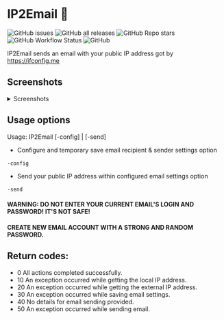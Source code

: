 # IP2Email :email:

![GitHub issues](https://img.shields.io/github/issues/Inestic/IP2Email?style=for-the-badge)
![GitHub all releases](https://img.shields.io/github/downloads/inestic/ip2email/total?style=for-the-badge)
![GitHub Repo stars](https://img.shields.io/github/stars/inestic/ip2email?style=for-the-badge)
![GitHub Workflow Status](https://img.shields.io/github/workflow/status/inestic/ip2email/Build%20&%20Release?style=for-the-badge)
![GitHub](https://img.shields.io/github/license/Inestic/IP2Email?style=for-the-badge)

IP2Email sends an email with your public IP address got by <https://ifconfig.me>

## Screenshots

<details>
  <summary>Screenshots</summary>
  
  ![Image](https://github.com/Inestic/scrn/raw/main/screenshots/ip2email-view.png)
  ![Image](https://github.com/Inestic/scrn/raw/main/screenshots/ip2email-config.png)  
  ![Image](https://github.com/Inestic/scrn/raw/main/screenshots/ip2email-help.png)
  
</details>

## Usage options

Usage: IP2Email [-config] | [-send]

* Configure and temporary save email recipient & sender settings option

```shell
-config
```

* Send your public IP address within configured email settings option

```shell
-send
```

#### WARNING: DO NOT ENTER YOUR CURRENT EMAIL'S LOGIN AND PASSWORD! IT'S NOT SAFE! 
#### CREATE NEW EMAIL ACCOUNT WITH A STRONG AND RANDOM PASSWORD.

## Return codes:

- 0 All actions completed successfully.
- 10 An exception occurred while getting the local IP address.
- 20 An exception occurred while getting the external IP address.
- 30 An exception occurred while saving email settings.
- 40 No details for email sending provided.
- 50 An exception occurred while sending email.
